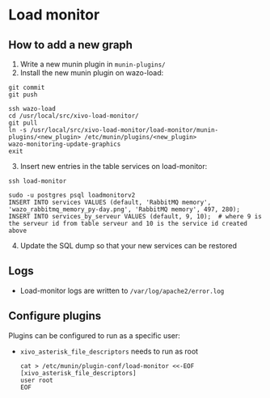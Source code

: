 # Load monitor

## How to add a new graph

1. Write a new munin plugin in `munin-plugins/`
2. Install the new munin plugin on wazo-load:

```
git commit
git push

ssh wazo-load
cd /usr/local/src/xivo-load-monitor/
git pull
ln -s /usr/local/src/xivo-load-monitor/load-monitor/munin-plugins/<new_plugin> /etc/munin/plugins/<new_plugin>
wazo-monitoring-update-graphics
exit
```

3. Insert new entries in the table services on load-monitor:

```
ssh load-monitor

sudo -u postgres psql loadmonitorv2
INSERT INTO services VALUES (default, 'RabbitMQ memory', 'wazo_rabbitmq_memory_py-day.png', 'RabbitMQ memory', 497, 280);
INSERT INTO services_by_serveur VALUES (default, 9, 10);  # where 9 is the serveur id from table serveur and 10 is the service id created above
```

4. Update the SQL dump so that your new services can be restored

## Logs

* Load-monitor logs are written to `/var/log/apache2/error.log`

## Configure plugins

Plugins can be configured to run as a specific user:

- `xivo_asterisk_file_descriptors` needs to run as root

  ```shell
  cat > /etc/munin/plugin-conf/load-monitor <<-EOF
  [xivo_asterisk_file_descriptors]
  user root
  EOF
  ```
